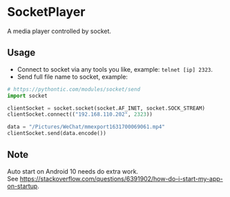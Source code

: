 # SocketPlayer
A media player controlled by socket.

## Usage
- Connect to socket via any tools you like, example: `telnet [ip] 2323`.
- Send full file name to socket, example:
```````python
# https://pythontic.com/modules/socket/send
import socket

clientSocket = socket.socket(socket.AF_INET, socket.SOCK_STREAM)
clientSocket.connect(("192.168.110.202", 2323))

data = "/Pictures/WeChat/mmexport1631700069061.mp4"
clientSocket.send(data.encode())
```````

## Note
Auto start on Android 10 needs do extra work.  
See https://stackoverflow.com/questions/6391902/how-do-i-start-my-app-on-startup.
